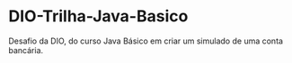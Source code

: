# DIO-Trilha-Java-Basico
Desafio da DIO, do curso Java Básico em criar um simulado de uma conta bancária.

